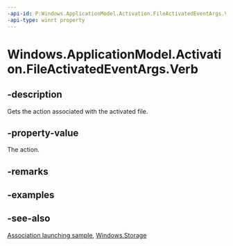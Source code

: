 ```yaml
---
-api-id: P:Windows.ApplicationModel.Activation.FileActivatedEventArgs.Verb
-api-type: winrt property
---
```


<!-- Property syntax
public string Verb { get; }
-->

# Windows.ApplicationModel.Activation.FileActivatedEventArgs.Verb

## -description
Gets the action associated with the activated file.

## -property-value
The action.

## -remarks

## -examples

## -see-also
[Association launching sample](https://github.com/microsoft/Windows-universal-samples/tree/master/Samples/AssociationLaunching), [Windows.Storage](../windows.storage/windows_storage.md)
